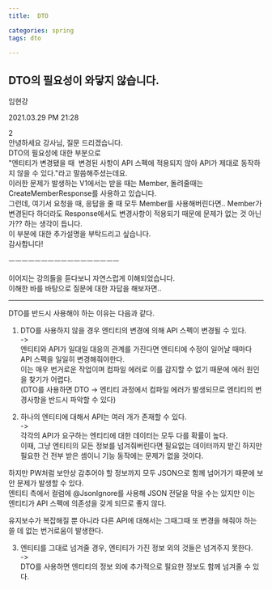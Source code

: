 ```yaml
---
title:  DTO

categories: spring 
tags: dto
 
---
```


  
  
## DTO의 필요성이 와닿지 않습니다.  
임현강  
  
2021.03.29 PM 21:28  
  
  
2  
안녕하세요 강사님, 질문 드리겠습니다.  
DTO의 필요성에 대한 부분으로  
"엔티티가 변경됐을 때  변경된 사항이 API 스펙에 적용되지 않아 API가 제대로 동작하지 않을 수 있다."라고 말씀해주셨는데요.  
이러한 문제가 발생하는 V1에서는 받을 때는 Member, 돌려줄때는 CreateMemberResponse를 사용하고 있습니다.  
그런데, 여기서 요청을 때, 응답을 줄 때 모두 Member를 사용해버린다면.. Member가 변경된다 하더라도 Response에서도 변경사항이 적용되기 때문에 문제가 없는 것 아닌가?? 하는 생각이 듭니다.  
이 부분에 대한 추가설명을 부탁드리고 싶습니다.  
감사합니다!  
  
ㅡㅡㅡㅡㅡㅡㅡㅡㅡㅡㅡㅡㅡㅡㅡㅡㅡ  
  
  
이어지는 강의들을 듣다보니 자연스럽게 이해되었습니다.  
이해한 바를 바탕으로 질문에 대한 자답을 해보자면..  
  
- - - -  
DTO를 반드시 사용해야 하는 이유는 다음과 같다.  
  
  
  
1. DTO를 사용하지 않을 경우 엔티티의 변경에 의해 API 스펙이 변경될 수 있다.  
->  
엔티티와 API가 일대일 대응의 관계를 가진다면 엔티티에 수정이 일어날 때마다 API 스펙을 일일히 변경해줘야한다.  
이는 매우 번거로운 작업이며 컴파일 에러로 이를 감지할 수 없기 때문에 에러 원인을 찾기가 어렵다.  
(DTO를 사용하면 DTO -> 엔티티 과정에서 컴파일 에러가 발생되므로 엔티티의 변경사항을 반드시 파악할 수 있다)  
  
  
  
2. 하나의 엔티티에 대해서 API는 여러 개가 존재할 수 있다.  
->  
각각의 API가 요구하는 엔티티에 대한 데이터는 모두 다를 확률이 높다.  
이때, 그냥 엔티티의 모든 정보를 넘겨줘버린다면 필요없는 데이터까지 받긴 하지만 필요한 건 전부 받은 셈이니 기능 동작에는 문제가 없을 것이다.  
  
하지만 PW처럼 보안상 감추어야 할 정보까지 모두 JSON으로 함께 넘어가기 때문에 보안 문제가 발생할 수 있다.  
엔티티 측에서 컬럼에 @JsonIgnore를 사용해 JSON 전달을 막을 수는 있지만 이는 엔티티가 API 스펙에 의존성을 갖게 되므로 좋지 않다.  
  
유지보수가 복잡해질 뿐 아니라 다른 API에 대해서는 그때그때 또 변경을 해줘야 하는 쓸 데 없는 번거로움이 발생한다.  
  
  
  
3. 엔티티를 그대로 넘겨줄 경우, 엔티티가 가진 정보 외의 것들은 넘겨주지 못한다.  
->  
DTO를 사용하면 엔티티의 정보 외에 추가적으로 필요한 정보도 함께 넘겨줄 수 있다.  
